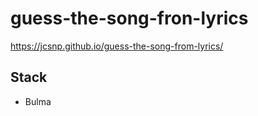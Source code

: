 # guess-the-song-fron-lyrics

https://jcsnp.github.io/guess-the-song-from-lyrics/

## Stack
- Bulma
